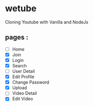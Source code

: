 # wetube 

Cloning Youtube with Vanilla and NodeJs

## pages :

- [ ] Home
- [x] Join
- [x] Login 
- [x] Search
- [ ] User Detail
- [x] Edit Profile
- [x] Change Password
- [x] Upload
- [ ] Video Detail
- [x] Edit Video
